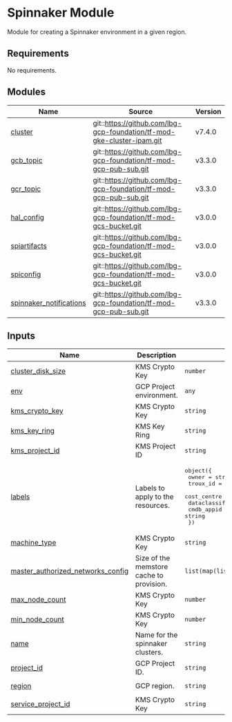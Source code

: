 # Spinnaker Module

Module for creating a Spinnaker environment in a given region.

<!-- BEGIN_TF_DOCS -->
## Requirements

No requirements.

## Modules

| Name | Source | Version |
|------|--------|---------|
| <a name="module_cluster"></a> [cluster](#module\_cluster) | git::https://github.com/lbg-gcp-foundation/tf-mod-gke-cluster-ipam.git | v7.4.0 |
| <a name="module_gcb_topic"></a> [gcb\_topic](#module\_gcb\_topic) | git::https://github.com/lbg-gcp-foundation/tf-mod-gcp-pub-sub.git | v3.3.0 |
| <a name="module_gcr_topic"></a> [gcr\_topic](#module\_gcr\_topic) | git::https://github.com/lbg-gcp-foundation/tf-mod-gcp-pub-sub.git | v3.3.0 |
| <a name="module_hal_config"></a> [hal\_config](#module\_hal\_config) | git::https://github.com/lbg-gcp-foundation/tf-mod-gcs-bucket.git | v3.0.0 |
| <a name="module_spiartifacts"></a> [spiartifacts](#module\_spiartifacts) | git::https://github.com/lbg-gcp-foundation/tf-mod-gcs-bucket.git | v3.0.0 |
| <a name="module_spiconfig"></a> [spiconfig](#module\_spiconfig) | git::https://github.com/lbg-gcp-foundation/tf-mod-gcs-bucket.git | v3.0.0 |
| <a name="module_spinnaker_notifications"></a> [spinnaker\_notifications](#module\_spinnaker\_notifications) | git::https://github.com/lbg-gcp-foundation/tf-mod-gcp-pub-sub.git | v3.3.0 |


## Inputs

| Name | Description | Type | Default | Required |
|------|-------------|------|---------|:--------:|
| <a name="input_cluster_disk_size"></a> [cluster\_disk\_size](#input\_cluster\_disk\_size) | KMS Crypto Key | `number` | n/a | yes |
| <a name="input_env"></a> [env](#input\_env) | GCP Project environment. | `any` | n/a | yes |
| <a name="input_kms_crypto_key"></a> [kms\_crypto\_key](#input\_kms\_crypto\_key) | KMS Crypto Key | `string` | n/a | yes |
| <a name="input_kms_key_ring"></a> [kms\_key\_ring](#input\_kms\_key\_ring) | KMS Key Ring | `string` | n/a | yes |
| <a name="input_kms_project_id"></a> [kms\_project\_id](#input\_kms\_project\_id) | KMS Project ID | `string` | n/a | yes |
| <a name="input_labels"></a> [labels](#input\_labels) | Labels to apply to the resources. | <pre>object({<br>    owner              = string<br>    troux_id           = string<br>    cost_centre        = string<br>    dataclassification = string<br>    cmdb_appid         = string<br>  })</pre> | n/a | yes |
| <a name="input_machine_type"></a> [machine\_type](#input\_machine\_type) | KMS Crypto Key | `string` | n/a | yes |
| <a name="input_master_authorized_networks_config"></a> [master\_authorized\_networks\_config](#input\_master\_authorized\_networks\_config) | Size of the memstore cache to provision. | `list(map(list(map(string))))` | n/a | yes |
| <a name="input_max_node_count"></a> [max\_node\_count](#input\_max\_node\_count) | KMS Crypto Key | `number` | n/a | yes |
| <a name="input_min_node_count"></a> [min\_node\_count](#input\_min\_node\_count) | KMS Crypto Key | `number` | n/a | yes |
| <a name="input_name"></a> [name](#input\_name) | Name for the spinnaker clusters. | `string` | `"spi"` | no |
| <a name="input_project_id"></a> [project\_id](#input\_project\_id) | GCP Project ID. | `string` | n/a | yes |
| <a name="input_region"></a> [region](#input\_region) | GCP region. | `string` | `"europe-west2"` | no |
| <a name="input_service_project_id"></a> [service\_project\_id](#input\_service\_project\_id) | KMS Crypto Key | `string` | n/a | yes |

<!-- END_TF_DOCS -->